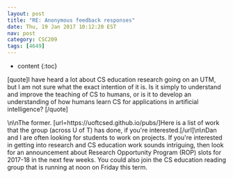 ```yaml
---
layout: post
title: "RE: Anonymous feedback responses"
date: Thu, 19 Jan 2017 10:12:20 EST
nav: post
category: CSC209
tags: [4649]
---
```


* content
{:toc}

[quote]I have heard a lot about CS education research going on an UTM, but I am not sure what the exact intention of it is. Is it simply to understand and improve the teaching of CS to humans, or is it to develop an understanding of how humans learn CS for applications in artificial intelligence? [/quote]
<!-- more -->
<p>\n\nThe former. [url=https://uoftcsed.github.io/pubs/]Here is a list of work that the group (across U of T) has done, if you're interested.[/url]\n\nDan and I are often looking for students to work on projects. If you're interested in getting into research and CS education work sounds intriguing, then look for an announcement about Research Opportunity Program (ROP) slots for 2017-18 in the next few weeks. You could also join the CS education reading group that is running at noon on Friday this term.</p>
